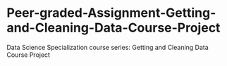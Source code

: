 # Peer-graded-Assignment-Getting-and-Cleaning-Data-Course-Project
Data Science Specialization course series: Getting and Cleaning Data Course Project
